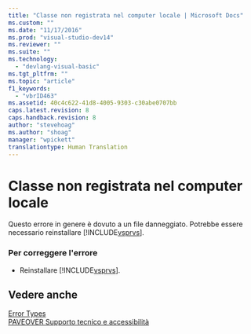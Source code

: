```yaml
---
title: "Classe non registrata nel computer locale | Microsoft Docs"
ms.custom: ""
ms.date: "11/17/2016"
ms.prod: "visual-studio-dev14"
ms.reviewer: ""
ms.suite: ""
ms.technology: 
  - "devlang-visual-basic"
ms.tgt_pltfrm: ""
ms.topic: "article"
f1_keywords: 
  - "vbrID463"
ms.assetid: 40c4c622-41d8-4005-9303-c30abe0707bb
caps.latest.revision: 8
caps.handback.revision: 8
author: "stevehoag"
ms.author: "shoag"
manager: "wpickett"
translationtype: Human Translation
---
```

# Classe non registrata nel computer locale
Questo errore in genere è dovuto a un file danneggiato. Potrebbe essere necessario reinstallare [!INCLUDE[vsprvs](../../csharp/includes/vsprvs_md.md)].  
  
### Per correggere l'errore  
  
-   Reinstallare [!INCLUDE[vsprvs](../../csharp/includes/vsprvs_md.md)].  
  
## Vedere anche  
 [Error Types](../../visual-basic/programming-guide/language-features/error-types.md)   
 [PAVEOVER Supporto tecnico e accessibilità](http://msdn.microsoft.com/it-it/14e1d293-7b6d-40a6-bf3e-a92f8ee6c88c)